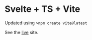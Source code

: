 # Svelte + TS + Vite

Updated using `>npm create vite@latest`

See the [live](https://ca0v.github.io/svelte-lab) site.
